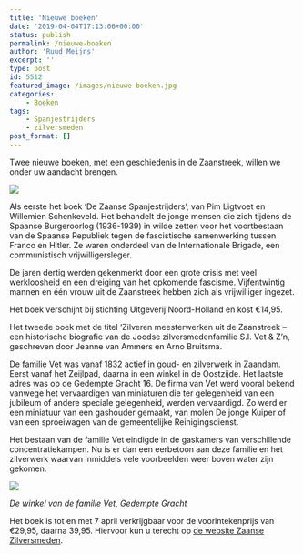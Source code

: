 ```yaml
---
title: 'Nieuwe boeken'
date: '2019-04-04T17:13:06+00:00'
status: publish
permalink: /nieuwe-boeken
author: 'Ruud Meijns'
excerpt: ''
type: post
id: 5512
featured_image: /images/nieuwe-boeken.jpg
categories:
    - Boeken
tags:
    - Spanjestrijders
    - zilversmeden
post_format: []
---
```

Twee nieuwe boeken, met een geschiedenis in de Zaanstreek, willen we onder uw aandacht brengen.

![](/images/Cover-Spanjestrijders.jpg)

Als eerste het boek ‘De Zaanse Spanjestrijders’, van Pim Ligtvoet en Willemien Schenkeveld. Het behandelt de jonge mensen die zich tijdens de Spaanse Burgeroorlog (1936-1939) in wilde zetten voor het voortbestaan van de Spaanse Republiek tegen de fascistische samenwerking tussen Franco en Hitler. Ze waren onderdeel van de Internationale Brigade, een communistisch vrijwilligersleger.

De jaren dertig werden gekenmerkt door een grote crisis met veel werkloosheid en een dreiging van het opkomende fascisme. Vijfentwintig mannen en één vrouw uit de Zaanstreek hebben zich als vrijwilliger ingezet.

Het boek verschijnt bij stichting Uitgeverij Noord-Holland en kost €14,95.

Het tweede boek met de titel ‘Zilveren meesterwerken uit de Zaanstreek – een historische biografie van de Joodse zilversmedenfamilie S.I. Vet & Z’n, geschreven door Jeanne van Ammers en Arno Bruitsma.

De familie Vet was vanaf 1832 actief in goud- en zilverwerk in Zaandam. Eerst vanaf het Zeijlpad, daarna in een winkel in de Oostzijde. Het laatste adres was op de Gedempte Gracht 16. De firma van Vet werd vooral bekend vanwege het vervaardigen van miniaturen die ter gelegenheid van een jubileum of andere speciale gelegenheid, werden vervaardigd. Zo werd er een miniatuur van een gashouder gemaakt, van molen De jonge Kuiper of van een sproeiwagen van de gemeentelijke Reinigingsdienst.

Het bestaan van de familie Vet eindigde in de gaskamers van verschillende concentratiekampen. Nu is er dan een eerbetoon aan deze familie en het zilverwerk waarvan inmiddels vele voorbeelden weer boven water zijn gekomen.

![](/images/winkel-vet-1933.jpg)

*De winkel van de familie Vet, Gedempte Gracht*

Het boek is tot en met 7 april verkrijgbaar voor de voorintekenprijs van €29,95, daarna 39,95. Hiervoor kun u terecht op [de website Zaanse Zilversmeden](https://www.zaansezilversmeden.nl).